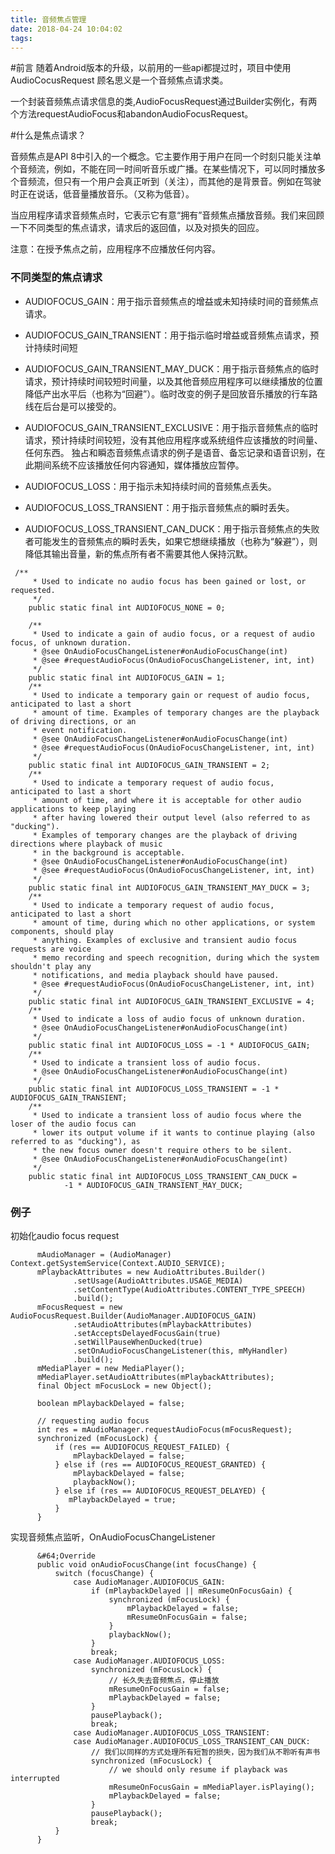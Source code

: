 ```yaml
---
title: 音频焦点管理
date: 2018-04-24 10:04:02
tags:
---
```


#前言
随着Android版本的升级，以前用的一些api都提过时，项目中使用
AudioCocusRequest 顾名思义是一个音频焦点请求类。


一个封装音频焦点请求信息的类,AudioFocusRequest通过Builder实例化，有两个方法requestAudioFocus和abandonAudioFocusRequest。
    
#什么是焦点请求？

音频焦点是API 8中引入的一个概念。它主要作用于用户在同一个时刻只能关注单个音频流，例如，不能在同一时间听音乐或广播。在某些情况下，可以同时播放多个音频流，但只有一个用户会真正听到（关注），而其他的是背景音。例如在驾驶时正在说话，低音量播放音乐。（又称为低音）。
 
当应用程序请求音频焦点时，它表示它有意“拥有”音频焦点播放音频。我们来回顾一下不同类型的焦点请求，请求后的返回值，以及对损失的回应。
      
注意：在授予焦点之前，应用程序不应播放任何内容。

### 不同类型的焦点请求
-  AUDIOFOCUS_GAIN：用于指示音频焦点的增益或未知持续时间的音频焦点请求。
-  AUDIOFOCUS_GAIN_TRANSIENT：用于指示临时增益或音频焦点请求，预计持续时间短
-  AUDIOFOCUS_GAIN_TRANSIENT_MAY_DUCK：用于指示音频焦点的临时请求，预计持续时间较短时间量，以及其他音频应用程序可以继续播放的位置降低产出水平后（也称为“回避”）。临时改变的例子是回放音乐播放的行车路线在后台是可以接受的。
      
- AUDIOFOCUS_GAIN_TRANSIENT_EXCLUSIVE：用于指示音频焦点的临时请求，预计持续时间较短，没有其他应用程序或系统组件应该播放的时间量、任何东西。 独占和瞬态音频焦点请求的例子是语音、备忘记录和语音识别，在此期间系统不应该播放任何内容通知，媒体播放应暂停。

- AUDIOFOCUS_LOSS：用于指示未知持续时间的音频焦点丢失。
- AUDIOFOCUS_LOSS_TRANSIENT：用于指示音频焦点的瞬时丢失。
- AUDIOFOCUS_LOSS_TRANSIENT_CAN_DUCK：用于指示音频焦点的失败者可能发生的音频焦点的瞬时丢失，如果它想继续播放（也称为“躲避”），则降低其输出音量，新的焦点所有者不需要其他人保持沉默。

```
 /**
     * Used to indicate no audio focus has been gained or lost, or requested.
     */
    public static final int AUDIOFOCUS_NONE = 0;

    /**
     * Used to indicate a gain of audio focus, or a request of audio focus, of unknown duration.
     * @see OnAudioFocusChangeListener#onAudioFocusChange(int)
     * @see #requestAudioFocus(OnAudioFocusChangeListener, int, int)
     */
    public static final int AUDIOFOCUS_GAIN = 1;
    /**
     * Used to indicate a temporary gain or request of audio focus, anticipated to last a short
     * amount of time. Examples of temporary changes are the playback of driving directions, or an
     * event notification.
     * @see OnAudioFocusChangeListener#onAudioFocusChange(int)
     * @see #requestAudioFocus(OnAudioFocusChangeListener, int, int)
     */
    public static final int AUDIOFOCUS_GAIN_TRANSIENT = 2;
    /**
     * Used to indicate a temporary request of audio focus, anticipated to last a short
     * amount of time, and where it is acceptable for other audio applications to keep playing
     * after having lowered their output level (also referred to as "ducking").
     * Examples of temporary changes are the playback of driving directions where playback of music
     * in the background is acceptable.
     * @see OnAudioFocusChangeListener#onAudioFocusChange(int)
     * @see #requestAudioFocus(OnAudioFocusChangeListener, int, int)
     */
    public static final int AUDIOFOCUS_GAIN_TRANSIENT_MAY_DUCK = 3;
    /**
     * Used to indicate a temporary request of audio focus, anticipated to last a short
     * amount of time, during which no other applications, or system components, should play
     * anything. Examples of exclusive and transient audio focus requests are voice
     * memo recording and speech recognition, during which the system shouldn't play any
     * notifications, and media playback should have paused.
     * @see #requestAudioFocus(OnAudioFocusChangeListener, int, int)
     */
    public static final int AUDIOFOCUS_GAIN_TRANSIENT_EXCLUSIVE = 4;
    /**
     * Used to indicate a loss of audio focus of unknown duration.
     * @see OnAudioFocusChangeListener#onAudioFocusChange(int)
     */
    public static final int AUDIOFOCUS_LOSS = -1 * AUDIOFOCUS_GAIN;
    /**
     * Used to indicate a transient loss of audio focus.
     * @see OnAudioFocusChangeListener#onAudioFocusChange(int)
     */
    public static final int AUDIOFOCUS_LOSS_TRANSIENT = -1 * AUDIOFOCUS_GAIN_TRANSIENT;
    /**
     * Used to indicate a transient loss of audio focus where the loser of the audio focus can
     * lower its output volume if it wants to continue playing (also referred to as "ducking"), as
     * the new focus owner doesn't require others to be silent.
     * @see OnAudioFocusChangeListener#onAudioFocusChange(int)
     */
    public static final int AUDIOFOCUS_LOSS_TRANSIENT_CAN_DUCK =
            -1 * AUDIOFOCUS_GAIN_TRANSIENT_MAY_DUCK;
```



### 例子

初始化audio focus request
```
      mAudioManager = (AudioManager) Context.getSystemService(Context.AUDIO_SERVICE);
      mPlaybackAttributes = new AudioAttributes.Builder()
              .setUsage(AudioAttributes.USAGE_MEDIA)
              .setContentType(AudioAttributes.CONTENT_TYPE_SPEECH)
              .build();
      mFocusRequest = new AudioFocusRequest.Builder(AudioManager.AUDIOFOCUS_GAIN)
              .setAudioAttributes(mPlaybackAttributes)
              .setAcceptsDelayedFocusGain(true)
              .setWillPauseWhenDucked(true)
              .setOnAudioFocusChangeListener(this, mMyHandler)
              .build();
      mMediaPlayer = new MediaPlayer();
      mMediaPlayer.setAudioAttributes(mPlaybackAttributes);
      final Object mFocusLock = new Object();
     
      boolean mPlaybackDelayed = false;

      // requesting audio focus
      int res = mAudioManager.requestAudioFocus(mFocusRequest);
      synchronized (mFocusLock) {
          if (res == AUDIOFOCUS_REQUEST_FAILED) {
              mPlaybackDelayed = false;
          } else if (res == AUDIOFOCUS_REQUEST_GRANTED) {
              mPlaybackDelayed = false;
              playbackNow();
          } else if (res == AUDIOFOCUS_REQUEST_DELAYED) {
             mPlaybackDelayed = true;
          }
      }
```
实现音频焦点监听，OnAudioFocusChangeListener
```
      &#64;Override
      public void onAudioFocusChange(int focusChange) {
          switch (focusChange) {
              case AudioManager.AUDIOFOCUS_GAIN:
                  if (mPlaybackDelayed || mResumeOnFocusGain) {
                      synchronized (mFocusLock) {
                          mPlaybackDelayed = false;
                          mResumeOnFocusGain = false;
                      }
                      playbackNow();
                  }
                  break;
              case AudioManager.AUDIOFOCUS_LOSS:
                  synchronized (mFocusLock) {
                      // 长久失去音频焦点，停止播放
                      mResumeOnFocusGain = false;
                      mPlaybackDelayed = false;
                  }
                  pausePlayback();
                  break;
              case AudioManager.AUDIOFOCUS_LOSS_TRANSIENT:
              case AudioManager.AUDIOFOCUS_LOSS_TRANSIENT_CAN_DUCK:
                  // 我们以同样的方式处理所有短暂的损失，因为我们从不聆听有声书
                  synchronized (mFocusLock) {
                      // we should only resume if playback was interrupted
                      mResumeOnFocusGain = mMediaPlayer.isPlaying();
                      mPlaybackDelayed = false;
                  }
                  pausePlayback();
                  break;
          }
      }
```
